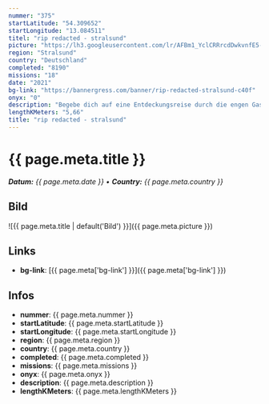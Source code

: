 ```yaml
---
nummer: "375"
startLatitude: "54.309652"
startLongitude: "13.084511"
titel: "rip redacted - stralsund"
picture: "https://lh3.googleusercontent.com/lr/AFBm1_YclCRRrcdDwkvnfE5-5w9TR-0nrT_FVMJOQ-DRdtUErqqIGjexH3j85YNXDjQMijG5tZrcpVPT1-yOaoNAjreN-a67Y9mwTgQrs1FJSjrkSswrKlcxgLvH2N8M8k0dE29lOUWFEqF1yNsf888xJqbWxeY5qpPYfcuXcnap-AqYxk0dRKAEpCQp0IFNp2rKFtmT8OYuUOBVlSZiRN2mPZM_HBEobxGKiil7plUHp67egtqtpNIDzn5URDI2b5hVR4l9XrJq7ZITNbQzUqLUXfbHXc3hLKg4_0fQ0HIlWUWOCxfede-lq1k-wJAZg8YsHoMTFziPrWWh0q9JB7sz-lwzQcLlXSxLaDvr-1G_UjBlmFqJZEW4uQN9zqVBvYq6j-Tyf1GmJCWEXq6y3pjT1zwGG8xkyy6XyS2QHhfBegGHOsifY5rTF1trOZ6E3PFsz3PIXQmNaLKbySI3-TZJ3aYbLDswCetbjQu4-zyg0rWY_WSqvAyO8grCoQoqsOCV8EudrNIVRXhNCvFGxACHVPmRmzAnCGCu-T_jhc4Yh0_Oq-9uasF_fP53-5yr5QH6IJCyKbu-Z2Mzy3Dm31phfWZcYiD6TIKwmeZzNghBgfhH-bujHOtTQrayraEHEgccsz9aQE41bSqJXvWfAVj1gXVzslMX-hnd9zRY4asMTpW3rBHsXOIAAkhWd7inwWw6DhR88hsCpcL8-8p_OhrESoKvf8IfqumWFL9tE89XOhFKAxCm6hLH_AY8CoUs7pAMR5HCrhlSSh351ufQCfwv1ei2arRKhwAJKrVrhu7GEFrXvSeW3DXX_gyDG7dhMak5wA5lw1qsR7MbkU0cyvFXMivbpoRn4muSiCSa"
region: "Stralsund"
country: "Deutschland"
completed: "8190"
missions: "18"
date: "2021"
bg-link: "https://bannergress.com/banner/rip-redacted-stralsund-c40f"
onyx: "0"
description: "Begebe dich auf eine Entdeckungsreise durch die engen Gassen der Stralsunder Altstadt. Sie wurde 2002 in  die UNESCO-Welterbe­liste aufgenommen."
lengthKMeters: "5,66"
title: "rip redacted - stralsund"
---
```


# {{ page.meta.title }}
_**Datum:** {{ page.meta.date }} • **Country:** {{ page.meta.country }}_

## Bild
![{{ page.meta.title | default('Bild') }}]({{ page.meta.picture }})

## Links
- **bg-link**: [{{ page.meta['bg-link'] }}]({{ page.meta['bg-link'] }})

## Infos
- **nummer**: {{ page.meta.nummer }}
- **startLatitude**: {{ page.meta.startLatitude }}
- **startLongitude**: {{ page.meta.startLongitude }}
- **region**: {{ page.meta.region }}
- **country**: {{ page.meta.country }}
- **completed**: {{ page.meta.completed }}
- **missions**: {{ page.meta.missions }}
- **onyx**: {{ page.meta.onyx }}
- **description**: {{ page.meta.description }}
- **lengthKMeters**: {{ page.meta.lengthKMeters }}

